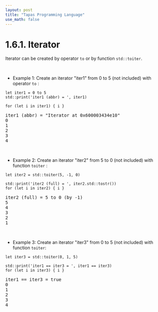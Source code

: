 ```yaml
---
layout: post
title: "Tapas Programming Language"
use_math: false
---
```




# 1.6.1. Iterator

Iterator can be created by operator ``to`` or by function ``std::toiter``.

<br>

- Example 1: Create an iterator "iter1" from 0 to 5 (not included) with operator `to` :

```tapas
let iter1 = 0 to 5
std::print('iter1 (abbr) = ', iter1)

for (let i in iter1) { i }
```
<pre class='Tapas-Return'>
iter1 (abbr) = "Iterator at 0x600003434e10"
0
1
2
3
4
</pre>

<br>

- Example 2: Create an iterator "iter2" from 5 to 0 (not included) with function `toiter` :

```tapas
let iter2 = std::toiter(5, -1, 0)

std::print('iter2 (full) = ', iter2.std::tostr())
for (let i in iter2) { i }
```
<pre class='Tapas-Return'>
iter2 (full) = 5 to 0 (by -1)
5
4
3
2
1
</pre>
<br>

- Example 3: Create an iterator "iter3" from 0 to 5 (not included) with function `toiter`:

```tapas
let iter3 = std::toiter(0, 1, 5)

std::print('iter1 == iter3 = ', iter1 == iter3)
for (let i in iter3) { i }
```
<pre class='Tapas-Return'>
iter1 == iter3 = true
0
1
2
3
4
</pre>
